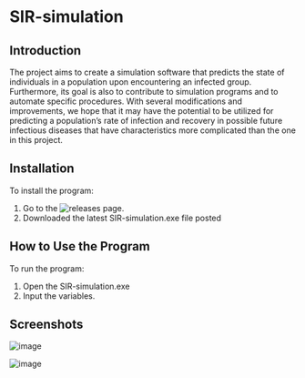 # SIR-simulation
## Introduction
The project aims to create a simulation software that predicts the state of individuals in a population upon encountering an infected group. Furthermore, its goal is also to contribute to simulation programs and to automate specific procedures. With several modifications and improvements, we hope that it may have the potential to be utilized for predicting a population’s rate of infection and recovery in possible future infectious diseases that have characteristics more complicated than the one in this project.

## Installation
To install the program:
1. Go to the ![releases](https://github.com/FaisalTamanoJr/SIR-simulation/releases) page.
2. Downloaded the latest SIR-simulation.exe file posted

## How to Use the Program
To run the program:
1. Open the SIR-simulation.exe
2. Input the variables. 

## Screenshots
![image](https://user-images.githubusercontent.com/84402344/232113728-67a7f969-3c4f-4fc3-b32e-21dff77210bc.png)

![image](https://user-images.githubusercontent.com/84402344/232113783-17fabe2c-c247-4e01-bef9-0519565c1d2e.png)

